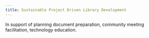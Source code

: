 ```yaml
---
title: Sustainable Project Driven Library Development
---
```


In support of planning document preparation, community meeting facilitation, technology education.


